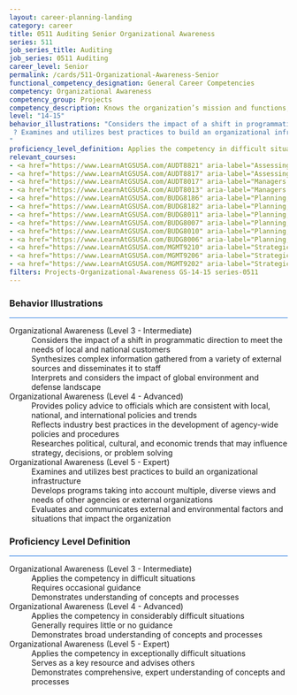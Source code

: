 ```yaml
---
layout: career-planning-landing
category: career
title: 0511 Auditing Senior Organizational Awareness
series: 511
job_series_title: Auditing
job_series: 0511 Auditing
career_level: Senior
permalink: /cards/511-Organizational-Awareness-Senior
functional_competency_designation: General Career Competencies
competency: Organizational Awareness
competency_group: Projects
competency_description: Knows the organization’s mission and functions, and how its social, political, and technological systems work and operates effectively within them; this includes the programs, policies, procedures, rules, and regulations of the organization
level: "14-15"
behavior_illustrations: "Considers the impact of a shift in programmatic direction to meet the needs of local and national customers ? Synthesizes complex information gathered from a variety of external sources and disseminates it to staff ? Interprets and considers the impact of global environment and defense landscape ? Provides policy advice to officials which are consistent with local, national, and international policies and trends ? Reflects industry best practices in the development of agency-wide policies and procedures ? Researches political, cultural, and economic trends that may influence strategy, decisions, or problem solving
 ? Examines and utilizes best practices to build an organizational infrastructure ?       Develops programs taking into account multiple, diverse views and needs of other agencies or external organizations ? Evaluates and communicates external and environmental factors and situations that impact the organization
"
proficiency_level_definition: Applies the competency in difficult situations ? Requires occasional guidance ? Demonstrates understanding of concepts and processes ? Applies the competency in considerably difficult situations ? Generally requires little or no guidance ? Demonstrates broad understanding of concepts and processes ? Applies the competency in exceptionally difficult situations ? Serves as a key resource and advises others ? Demonstrates comprehensive, expert understanding of concepts and processes
relevant_courses: 
- <a href="https://www.LearnAtGSUSA.com/AUDT8821" aria-label="Assessing Financial Related Activities and Controls (AUDT8811), GSU - https://www.LearnAtGSUSA.com/AUDT8821">Assessing Financial Related Activities and Controls (AUDT8811), GSU</a>
- <a href="https://www.LearnAtGSUSA.com/AUDT8817" aria-label="Assessing Financial Related Activities and Controls (AUDT8811), GSU - https://www.LearnAtGSUSA.com/AUDT8817">Assessing Financial Related Activities and Controls (AUDT8811), GSU</a>
- <a href="https://www.LearnAtGSUSA.com/AUDT8017" aria-label="Managers and Auditors Roles in Assessing Internal Controls (AUDT8003), GSU - https://www.LearnAtGSUSA.com/AUDT8017">Managers and Auditors Roles in Assessing Internal Controls (AUDT8003), GSU</a>
- <a href="https://www.LearnAtGSUSA.com/AUDT8013" aria-label="Managers and Auditors Roles in Assessing Internal Controls (AUDT8003), GSU - https://www.LearnAtGSUSA.com/AUDT8013">Managers and Auditors Roles in Assessing Internal Controls (AUDT8003), GSU</a>
- <a href="https://www.LearnAtGSUSA.com/BUDG8186" aria-label="Planning, Budgeting and Performance Measurement (BUDG8180), GSU - https://www.LearnAtGSUSA.com/BUDG8186">Planning, Budgeting and Performance Measurement (BUDG8180), GSU</a>
- <a href="https://www.LearnAtGSUSA.com/BUDG8182" aria-label="Planning, Budgeting and Performance Measurement (BUDG8180), GSU - https://www.LearnAtGSUSA.com/BUDG8182">Planning, Budgeting and Performance Measurement (BUDG8180), GSU</a>
- <a href="https://www.LearnAtGSUSA.com/BUDG8011" aria-label="Planning, Programming, Budgeting and Execution (PPBE), Army (BUDG8001), GSU - https://www.LearnAtGSUSA.com/BUDG8011">Planning, Programming, Budgeting and Execution (PPBE), Army (BUDG8001), GSU</a>
- <a href="https://www.LearnAtGSUSA.com/BUDG8007" aria-label="Planning, Programming, Budgeting and Execution (PPBE), Army (BUDG8001), GSU - https://www.LearnAtGSUSA.com/BUDG8007">Planning, Programming, Budgeting and Execution (PPBE), Army (BUDG8001), GSU</a>
- <a href="https://www.LearnAtGSUSA.com/BUDG8010" aria-label="Planning,Programming, Budgeting and Execution (PPBE) (BUDG8000), GSU - https://www.LearnAtGSUSA.com/BUDG8010">Planning,Programming, Budgeting and Execution (PPBE) (BUDG8000), GSU</a>
- <a href="https://www.LearnAtGSUSA.com/BUDG8006" aria-label="Planning,Programming, Budgeting and Execution (PPBE) (BUDG8000), GSU - https://www.LearnAtGSUSA.com/BUDG8006">Planning,Programming, Budgeting and Execution (PPBE) (BUDG8000), GSU</a>
- <a href="https://www.LearnAtGSUSA.com/MGMT9210" aria-label="Strategic Planning for Government Organizations (MGMT9200), GSU - https://www.LearnAtGSUSA.com/MGMT9210">Strategic Planning for Government Organizations (MGMT9200), GSU</a>
- <a href="https://www.LearnAtGSUSA.com/MGMT9206" aria-label="Strategic Planning for Government Organizations (MGMT9200), GSU - https://www.LearnAtGSUSA.com/MGMT9206">Strategic Planning for Government Organizations (MGMT9200), GSU</a>
- <a href="https://www.LearnAtGSUSA.com/MGMT9202" aria-label="Strategic Planning for Government Organizations (MGMT9200), GSU - https://www.LearnAtGSUSA.com/MGMT9202">Strategic Planning for Government Organizations (MGMT9200), GSU</a>
filters: Projects-Organizational-Awareness GS-14-15 series-0511
---
```


<div class="desktop:grid-col-6 margin-y-3">
  <div class="border-top-2 bg-white padding-3 shadow-5 height-full members-hover border-1px button-border border-top-blue radius-lg card-text-color">
    <h3>Behavior Illustrations</h3>
    <hr style="background-color: #1b74e0 !important;"/>
    <dl class="text-base card-content-color"><dt>Organizational Awareness (Level 3 - Intermediate)</dt><dd>Considers the impact of a shift in programmatic direction to meet the needs of local and national customers </dd><dd> Synthesizes complex information gathered from a variety of external sources and disseminates it to staff </dd><dd> Interprets and considers the impact of global environment and defense landscape</dd><dt>Organizational Awareness (Level 4 - Advanced)</dt><dd>Provides policy advice to officials which are consistent with local, national, and international policies and trends </dd><dd> Reflects industry best practices in the development of agency-wide policies and procedures </dd><dd> Researches political, cultural, and economic trends that may influence strategy, decisions, or problem solving
</dd><dt>Organizational Awareness (Level 5 - Expert)</dt><dd>Examines and utilizes best practices to build an organizational infrastructure </dd><dd>       Develops programs taking into account multiple, diverse views and needs of other agencies or external organizations </dd><dd> Evaluates and communicates external and environmental factors and situations that impact the organization
</dd></dl>
  </div>
</div>
<div class="desktop:grid-col-6 margin-y-3">
  <div class="border-top-2 bg-white padding-3 shadow-5 height-full members-hover border-1px button-border border-top-blue radius-lg card-text-color">
    <h3>Proficiency Level Definition</h3>
     <hr style="background-color: #1b74e0 !important;"/>
    <dl class="text-base card-content-color"><dt>Organizational Awareness (Level 3 - Intermediate)</dt><dd>Applies the competency in difficult situations </dd><dd> Requires occasional guidance </dd><dd> Demonstrates understanding of concepts and processes</dd><dt>Organizational Awareness (Level 4 - Advanced)</dt><dd>Applies the competency in considerably difficult situations </dd><dd> Generally requires little or no guidance </dd><dd> Demonstrates broad understanding of concepts and processes</dd><dt>Organizational Awareness (Level 5 - Expert)</dt><dd>Applies the competency in exceptionally difficult situations </dd><dd> Serves as a key resource and advises others </dd><dd> Demonstrates comprehensive, expert understanding of concepts and processes</dd></dl>
  </div>
</div>
